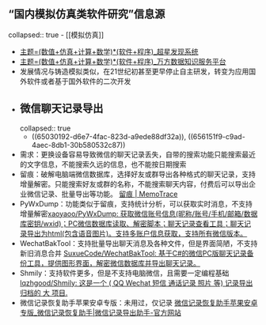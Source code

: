 ## “国内模拟仿真类软件研究”信息源
collapsed:: true
	- [[模拟仿真]]
- [主题=(数值+仿真+计算+数学)*(软件+程序)_超星发现系统](https://www.zhizhen.com/s?adv=DT%28%28%28Su%3D%27%E6%95%B0%E5%80%BC%27%7C%27%E4%BB%BF%E7%9C%9F%27%29+OR+%28Su%3D%27%E8%AE%A1%E7%AE%97%27%7C%27%E6%95%B0%E5%AD%A6%27%29%29+AND+%28Su%3D%27%E8%BD%AF%E4%BB%B6%27*%27%E7%A8%8B%E5%BA%8F%27%29%29&aorp=a&size=15&isort=2&x=0_445&pages=4&version=v2&strdegree2=3)
- [主题=(数值+仿真+计算+数学)*(软件+程序)_万方数据知识服务平台](https://s.wanfangdata.com.cn/paper?q=%28%E6%95%B0%E5%80%BC%20or%20%E4%BB%BF%E7%9C%9F%20or%20%E8%AE%A1%E7%AE%97%20or%20%E6%95%B0%E5%AD%A6%29%20and%20%28%E8%BD%AF%E4%BB%B6%20or%20%E7%A8%8B%E5%BA%8F%29&p=1&o=%7B%22field%22%3A%22%E5%87%BA%E7%89%88%E6%97%B6%E9%97%B4%22,%22order%22%3A0%7D)
- 发展情况与铸造模拟类似，在21世纪初甚至更早停止自主研发，转变为应用国外软件或者基于国外软件的二次开发
- ## 微信聊天记录导出
  collapsed:: true
	- ((65030192-d6e7-4fac-823d-a9ede88df32a)), ((656151f9-c9ad-4aec-8db1-30b580532c87))
- 需求：更换设备容易导致微信的聊天记录丢失，自带的搜索功能只能搜索最近的文字信息，不能搜索久远的信息，也不能按日期搜索
- 留痕：破解电脑端微信数据库，选择好友或群导出各种格式的聊天记录，支持增量解密。只能搜索好友或群的名称，不能搜索聊天内容，付费后可以导出企业微信记录、批量导出等功能。 [留痕 | MemoTrace](https://memotrace.cn/#profile)
- PyWxDump：功能类似于留痕，支持统计分析，可以获取实时消息，不支持增量解密[xaoyaoo/PyWxDump: 获取微信账号信息(昵称/账号/手机/邮箱/数据库密钥/wxid)；PC微信数据库读取、解密脚本；聊天记录查看工具；聊天记录导出为html(包含语音图片)。支持多账户信息获取，支持所有微信版本。](https://github.com/xaoyaoo/PyWxDump?tab=readme-ov-file)
- WechatBakTool：支持批量导出聊天消息及各种文件，但是界面简陋，不支持新旧消息合并 [SuxueCode/WechatBakTool: 基于C#的微信PC版聊天记录备份工具，提供图形界面，解密微信数据库并导出聊天记录。](https://github.com/SuxueCode/WechatBakTool)
- Shmily：支持软件更多，但是不支持电脑微信，且需要一定编程基础 [lqzhgood/Shmily: 这是一个 ( QQ Wechat 短信 通话记录 照片 等) 记录导出归档的 大 项目.](https://github.com/lqzhgood/Shmily)
- 微信记录恢复助手苹果安卓专版：未用过，仅记录 [微信记录恢复助手苹果安卓专版_微信记录恢复助手|微信记录导出助手-官方网站](https://www.qiepai.net/wx.html)
